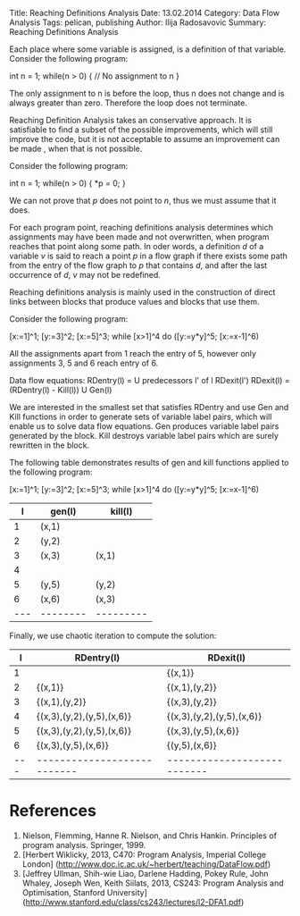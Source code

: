 Title: Reaching Definitions Analysis
Date: 13.02.2014
Category: Data Flow Analysis
Tags: pelican, publishing
Author: Ilija Radosavovic
Summary: Reaching Definitions Analysis

Each place where some variable is assigned, is a definition of that variable.
Consider the following program:

int n = 1;
while(n > 0) {
  // No assignment to n
}

The only assignment to n is before the loop, thus n does not change and is always greater than zero. 
Therefore the loop does not terminate.

Reaching Definition Analysis takes an conservative approach.
It is satisfiable to find a subset of the possible improvements, which will still improve the code, 
but it is not acceptable to assume an improvement can be made , when that is not possible.

Consider the following program:

int n = 1;
while(n > 0) {
  *p = 0;
}

We can not prove that *p* does not point to *n*, thus we must assume that it does.

For each program point, reaching definitions analysis determines which assignments may have been made and not overwritten, when program reaches that point along some path. 
In oder words, a definition *d* of a variable *v* is said to reach a point *p* in a flow graph 
if there exists some path from the entry of the flow graph to *p* that contains *d*, 
and after the last occurrence of *d*, *v* may not be redefined.

Reaching definitions analysis is mainly used in the construction of direct links between blocks that produce values and blocks that use them.

Consider the following program:

[x:=1]^1; [y:=3]^2; [x:=5]^3; while [x>1]^4 do ([y:=y*y]^5; [x:=x-1]^6)

All the assignments apart from 1 reach the entry of 5, however only assignments 3, 5 and 6 reach entry of 6.

Data flow equations:
RDentry(l) = U predecessors l' of l RDexit(l')
RDexit(l) = (RDentry(l) - Kill(l)) U Gen(l)

We are interested in the smallest set that satisfies RDentry
and use Gen and Kill functions in order to generate sets of variable label pairs, which will enable us to solve data flow equations.
Gen produces variable label pairs generated by the block. 
Kill destroys variable label pairs which are surely rewritten in the block.

The following table demonstrates results of gen and kill functions applied to the following program:

[x:=1]^1; [y:=3]^2; [x:=5]^3; while [x>1]^4 do ([y:=y*y]^5; [x:=x-1]^6)

| l | gen(l) | kill(l) |
|---|--------|---------|
| 1 | (x,1)  |         |
| 2 | (y,2)  |         |
| 3 | (x,3)  |  (x,1)  |
| 4 |        |         |
| 5 | (y,5)  |  (y,2)  |
| 6 | (x,6)  |  (x,3)  |
|---|--------|---------|  
   
 Finally, we use chaotic iteration to compute the solution:

| l |        RDentry(l)         |         RDexit(l)         |
|---|---------------------------|---------------------------|
| 1 |                           | {(x,1)}                   | 
| 2 | {(x,1)}                   | {(x,1),(y,2)}             |
| 3 | {(x,1),(y,2)}             | {(x,3),(y,2)}             |
| 4 | {(x,3),(y,2),(y,5),(x,6)} | {(x,3),(y,2),(y,5),(x,6)} |
| 5 | {(x,3),(y,2),(y,5),(x,6)} | {(x,3),(y,5),(x,6)}       |
| 6 | {(x,3),(y,5),(x,6)}       | {(y,5),(x,6)}             |
|---|---------------------------|---------------------------|  

   
References
========================================
1. Nielson, Flemming, Hanne R. Nielson, and Chris Hankin. Principles of program analysis. Springer, 1999.
2. [Herbert Wiklicky, 2013, C470: Program Analysis, Imperial College London] (http://www.doc.ic.ac.uk/~herbert/teaching/DataFlow.pdf)
3. [Jeffrey Ullman, Shih-wie Liao, Darlene Hadding, Pokey Rule, John Whaley, Joseph Wen, Keith Siilats, 2013, CS243: Program Analysis and Optimisation, Stanford University] (http://www.stanford.edu/class/cs243/lectures/l2-DFA1.pdf)

